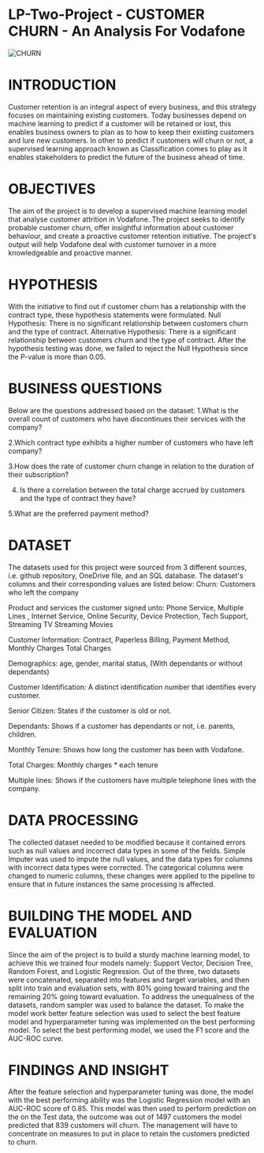 # LP-Two-Project - CUSTOMER CHURN - An Analysis For Vodafone

![CHURN](https://github.com/EstherAfari/LP-Two-Project/assets/149049430/b7c89010-4a1d-4300-ba30-07737b411d68)


# INTRODUCTION
Customer retention is an integral aspect of every business, and this strategy focuses on maintaining existing customers. Today businesses depend on machine learning to predict if a customer will be retained or lost, this enables business owners to plan as to how to keep their existing customers and lure new customers.
In other to predict if customers will churn or not, a supervised learning approach known as Classification comes to play as it enables stakeholders to predict the future of the business ahead of time.

# OBJECTIVES
The aim of the project is to develop a supervised machine learning model that analyse customer attrition in Vodafone.
The project seeks to identify probable customer churn, offer insightful information about customer behaviour, and create a proactive customer retention initiative.
The project's output will help Vodafone deal with customer turnover in a more knowledgeable and proactive manner.


# HYPOTHESIS
With the initiative to find out if customer churn has a relationship with the contract type, these hypothesis statements were formulated.
Null Hypothesis: There is no significant relationship between customers churn and the type of contract.
Alternative Hypothesis:  There is a significant relationship between customers churn and the type of contract.
After the hypothesis testing was done, we failed to reject the Null Hypothesis since the P-value is more than 0.05. 

# BUSINESS QUESTIONS
Below are the questions addressed based on the dataset:
1.What is the overall count of customers who have discontinues their services with the company?

2.Which contract type exhibits a higher number of customers who have left company?

3.How does the rate of customer churn change in relation to the duration of their subscription?

4. Is there a correlation between the total charge accrued by customers and the type of contract they have?

5.What are the preferred payment method?

# DATASET 
The datasets used for this project were sourced from 3 different sources, i.e. github repository, OneDrive file, and an SQL database. The dataset's columns and their corresponding values are listed below:
Churn: Customers who left the company

Product and services the customer signed unto: Phone Service, Multiple Lines ,  Internet Service, Online Security, Device Protection, Tech Support, Streaming TV Streaming Movies

Customer Information: Contract, Paperless Billing, Payment Method, Monthly Charges    Total Charges

Demographics: age, gender, marital status, (With dependants or without dependants)

Customer Identification:  A distinct identification number that identifies every customer.

Senior Citizen: States if the customer is old or not.

Dependants: Shows if a customer has dependants or not, i.e. parents, children.

Monthly Tenure: Shows how long the customer has been with Vodafone.

Total Charges: Monthly charges * each tenure

Multiple lines: Shows if the customers have multiple telephone lines with the company.

# DATA PROCESSING 
The collected dataset needed to be modified because it contained errors such as null values and incorrect data types in some of the fields. Simple Imputer was used to impute the null values, and the data types for columns with incorrect data types were corrected.
The categorical columns were changed to numeric columns, these changes were applied to the pipeline to ensure that in future instances the same processing is affected.


# BUILDING THE MODEL AND EVALUATION
Since the aim of the project is to build a sturdy machine learning model, to achieve this we trained four models namely: Support Vector, Decision Tree, Random Forest, and Logistic Regression. 
Out of the three, two datasets were concatenated, separated into features and target variables, and then split into train and evaluation sets, with 80% going toward training and the remaining 20% going toward evaluation.
To address the unequalness of the datasets, random sampler was used to balance the dataset. To make the model work better feature selection was used to select the best feature model and hyperparameter tuning was implemented on the best performing model. To select the best performing model, we used the F1 score and the AUC-ROC curve.

# FINDINGS AND INSIGHT 
After the feature selection and hyperparameter tuning was done, the model with the best performing ability was the Logistic Regression model with an AUC-ROC score of 0.85. This model was then used to perform prediction on the on the Test data, the outcome was out of 1497 customers the model predicted that 839 customers will churn.
The management will have to concentrate on measures to put in place to retain the customers predicted to churn.








